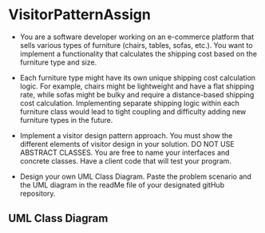 # VisitorPatternAssign

- You are a software developer working on an e-commerce platform that sells various types of furniture (chairs, tables, sofas, etc.). You want to implement a functionality that calculates the shipping cost based on the furniture type and size.

- Each furniture type might have its own unique shipping cost calculation logic. For example, chairs might be lightweight and have a flat shipping rate, while sofas might be bulky and require a distance-based shipping cost calculation. Implementing separate shipping logic within each furniture class would lead to tight coupling and difficulty adding new furniture types in the future.

- Implement a visitor design pattern approach. You must show the different elements of visitor design in your solution.  DO NOT USE ABSTRACT CLASSES. You are free to name your interfaces and concrete classes. Have a client code that will test your program.

- Design your own UML Class Diagram.  Paste the problem scenario and the UML diagram in the readMe file of your designated gitHub repository.


## UML Class Diagram
